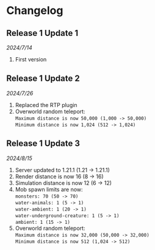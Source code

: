 # Changelog

## Release 1 Update 1
*2024/7/14*  
1. First version

## Release 1 Update 2
*2024/7/26*  
1. Replaced the RTP plugin  
2. Overworld random teleport:  
   `Maximum distance is now 50,000 (1,000 -> 50,000)`  
   `Minimum distance is now 1,024 (512 -> 1,024)`  

## Release 1 Update 3
*2024/8/15*  
1. Server updated to 1.21.1 (1.21 -> 1.21.1)   
2. Render distance is now 16 (8 -> 16)  
3. Simulation distance is now 12 (6 -> 12)  
4. Mob spawn limits are now:  
   `monsters: 70 (50 -> 70)`  
   `water-animals: 1 (5 -> 1)`  
   `water-ambient: 1 (20 -> 1)`  
   `water-underground-creature: 1 (5 -> 1)`  
   `ambient: 1 (15 -> 1)`  
5. Overworld random teleport:  
   `Maximum distance is now 32,000 (50,000 -> 32,000)`  
   `Minimum distance is now 512 (1,024 -> 512)`  